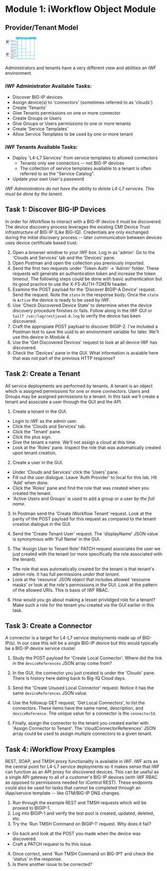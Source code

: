 # Module 1: iWorkflow Object Module

## Provider/Tenant Model

<img src="https://github.com/kreynoldsf5/TechSummit2017iWFLab/blob/master/Modules/images/L4-L7_Service_Creation_diagram.jpg" alt="Drawing" style="width: 100px;"/>

Administrators and tenants have a very different view and abilities an iWF environment. 

### iWF Administrator Available Tasks:
* Discover BIG-IP devices
* Assign device(s) to 'connectors' (sometimes referred to as 'clouds')
* Create 'Tenants'
* Give Tenants permissions on one or more connector
* Create Groups or Users 
* Give Groups or Users permissions to one or more tenants
* Create 'Service Templates' 
* Allow Service Templates to be used by one or more tenant

### iWF Tenants Available Tasks:
* Deploy 'L4-L7 Services' from service templates to allowed connectors
  * Tenants only see connectors -- not BIG-IP devices
  * The collection of service templates available to a tenant is often referred to as the "Service Catalog".
* Update your own User's password
  
_iWF Administrators do not have the ability to delete L4-L7 services. This *must* be done by the tenant._



## Task 1: Discover BIG-IP Devices

In order for iWorkflow to interact with a BIG-IP device it must be discovered. The device discovery process leverages the existing CMI Device Trust infrastructure of BIG-IP (Like BIG-IQ). Credentials are only exchanged during the initial discovery process -- later communication between devices uses device certificate based trust. 

2. Open a browser window to your iWF box. Log in as 'admin'. Go to the 'Clouds and Services' tab and the 'Devices' pane.
3. Open Postman and open the collection you previously imported.
4. Send the first two requests under 'Token Auth' -> 'Admin' folder. These requests will generate an authentication token and increase the token timeout. The following steps could be done with basic authentication but its good practice to use the X-F5-AUTH-TOKEN header. 
4. Examine the POST payload for the 'Discover BIGIP-A Device' request. Send the request. Note the ```state``` in the response body. Once the ```state``` is ```Active``` the device is ready to be used by iWF.
5. Use 'Check Discovered Device State' to determine when the device discovery procedure finishes or fails. Follow along in the iWF GUI or ```tailf /var/log/restjavad.0.log``` to verify the device has been discovered.
6. Craft the appropiate POST payload to discover BIGIP-2. I've included a Postman test to save the uuid to an environment variable for later. We'll use this device in Module 4.
7. Use the 'Get Discovered Devices' request to look at all device iWF has discovered.
8. Check the 'Devices' pane in the GUI. What information is avaiable here that was not part of the previous HTTP response?


## Task 2: Create a Tenant
All service deployments are performed by tenants. A tenant is an object which is assigned permissions for one or more connectors. Users and Groups may be assigned permissions to a tenant. In this task we'll create a tenant and associate a user through the GUI and the API.

1. Create a tenant in the GUI.
  * Login to iWF as the admin user.
  * Click the 'Clouds and Services' tab.
  * Click the 'Tenant' pane.
  * Click the plus sign.
  * Give the tenant a name. We'll not assign a cloud at this time.
  * Look at the 'Roles' pane. Inspect the role that was automatically created upon tenant creation.

2. Create a user in the GUI.
  * Under 'Clouds and Services' click the 'Users' pane.
  * Fill out the user dialogue. Leave 'Auth Provider' to local for this lab. Hit 'Add' when done.
  * Click the 'Roles' pane and find the role that was created when you created the tenant.
  * 'Active Users and Groups' is used to add a group or a user _by the full name_.

3. In Postman send the 'Create iWorkflow Tenant' request. Look at the parity of the POST payload for this request as compared to the tenant creation dialogue in the GUI.

4. Send the 'Create Tenant User' request. The 'displayName' JSON value is synonymous with 'Full Name' in the GUI.

5. The 'Assign User to Tenant Role' PATCH request associates the user we just created with the tenant (or more specifically the role associated with the tenant). 
  * The role that was automatically created for the tenant is that tenant's admin role. It has full permissions *under that tenant*. 
  * Look at the 'resource' JSON object that includes allowed 'resource masks' or look at the role's permissions in the GUI. Look at the pattern of the allowed URIs. This is basis of iWF RBAC.

6. How would you go about making a lesser privlidged role for a tenant? Make such a role for the tenant you created via the GUI earlier in this task.


## Task 3: Create a Connector
A connector is a target for L4-L7 service deployments made up of BIG-IP(s). In our case this will be a single BIG-IP device but this would typically be a BIG-IP device service cluster. 

1. Study the POST payload for 'Create Local Connector'. Where did the link in the ```deviceReferences``` JSON array come from?

2. In the GUI, the connector you just created is under the 'Clouds' pane. There is history here dating back to Big-IQ Cloud days.

3. Send the 'Create Unused Local Connector' request. Notice it has the same ```deviceReferences``` JSON value.

3. Use the followup GET request, 'Get Local Connectors', to list the connectors. These items have the same name, description, and ```deviceReference```. The unique value for a connector is the ```connectorId```. 

4. Finally, assign the connector to the tenant you created earlier with 'Assign Connector to Tenant'. The 'cloudConnectorReferences' JSON array could be used to assign multiple connectors to a given tenant.


## Task 4: iWorkflow Proxy Examples
REST, SOAP, and TMSH proxy functionality is available in iWF. iWF acts as the central point for L4-L7 service deployments so it makes sense that iWF can function as an API proxy for discovered devices. This can be useful as a single API gateway to all of a customer's BIG-IP devices (with iWF RBAC as opposed to permissions needed for iControl REST). These endpoints could also be used for tasks that cannot be completed through an iApp/service template -- like GTM/BIG-IP DNS changes.

1. Run through the example REST and TMSH requests which will be proxied to BIGIP-1. 
2. Log into BIGIP-1 and verify the test pool is created, updated, deleted, etc.
3. Try the 'Run TMSH Command on BIGIP-1' request. Why does it fail?
  * Go back and look at the POST you made when the device was discovered.
  * Craft a PATCH request to fix this issue.
4. Once correct, send 'Run TMSH Command on BIG-IP1' and check the 'status' in the response.
5. Is there another issue to be corrected?


